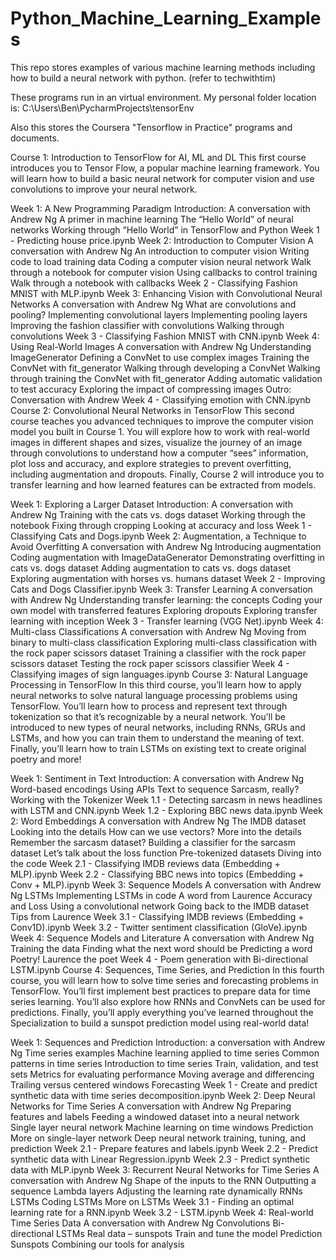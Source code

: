 # Python_Machine_Learning_Examples
This repo stores examples of various machine learning methods including how to build a neural network with python. (refer to techwithtim)

These programs run in an virtual environment. My personal folder location is: C:\Users\Ben\PycharmProjects\tensorEnv

Also this stores the Coursera "Tensorflow in Practice" programs and documents.

Course 1: Introduction to TensorFlow for AI, ML and DL
This first course introduces you to Tensor Flow, a popular machine learning framework. You will learn how to build a basic neural network for computer vision and use convolutions to improve your neural network.

Week 1: A New Programming Paradigm
Introduction: A conversation with Andrew Ng
A primer in machine learning
The “Hello World” of neural networks
Working through “Hello World” in TensorFlow and Python
Week 1 - Predicting house price.ipynb
Week 2: Introduction to Computer Vision
A conversation with Andrew Ng
An introduction to computer vision
Writing code to load training data
Coding a computer vision neural network
Walk through a notebook for computer vision
Using callbacks to control training
Walk through a notebook with callbacks
Week 2 - Classifying Fashion MNIST with MLP.ipynb
Week 3: Enhancing Vision with Convolutional Neural Networks
A conversation with Andrew Ng
What are convolutions and pooling?
Implementing convolutional layers
Implementing pooling layers
Improving the fashion classifier with convolutions
Walking through convolutions
Week 3 - Classifying Fashion MNIST with CNN.ipynb
Week 4: Using Real-World Images
A conversation with Andrew Ng
Understanding ImageGenerator
Defining a ConvNet to use complex images
Training the ConvNet with fit_generator
Walking through developing a ConvNet
Walking through training the ConvNet with fit_generator
Adding automatic validation to test accuracy
Exploring the impact of compressing images
Outro: Conversation with Andrew
Week 4 - Classifying emotion with CNN.ipynb
Course 2: Convolutional Neural Networks in TensorFlow
This second course teaches you advanced techniques to improve the computer vision model you built in Course 1. You will explore how to work with real-world images in different shapes and sizes, visualize the journey of an image through convolutions to understand how a computer “sees” information, plot loss and accuracy, and explore strategies to prevent overfitting, including augmentation and dropouts. Finally, Course 2 will introduce you to transfer learning and how learned features can be extracted from models.

Week 1: Exploring a Larger Dataset
Introduction: A conversation with Andrew Ng
Training with the cats vs. dogs dataset
Working through the notebook
Fixing through cropping
Looking at accuracy and loss
Week 1 - Classifying Cats and Dogs.ipynb
Week 2: Augmentation, a Technique to Avoid Overfitting
A conversation with Andrew Ng
Introducing augmentation
Coding augmentation with ImageDataGenerator
Demonstrating overfitting in cats vs. dogs dataset
Adding augmentation to cats vs. dogs dataset
Exploring augmentation with horses vs. humans dataset
Week 2 - Improving Cats and Dogs Classifier.ipynb
Week 3: Transfer Learning
A conversation with Andrew Ng
Understanding transfer learning: the concepts
Coding your own model with transferred features
Exploring dropouts
Exploring transfer learning with inception
Week 3 - Transfer learning (VGG Net).ipynb
Week 4: Multi-class Classifications
A conversation with Andrew Ng
Moving from binary to multi-class classification
Exploring multi-class classification with the rock paper scissors dataset
Training a classifier with the rock paper scissors dataset
Testing the rock paper scissors classifier
Week 4 - Classifying images of sign languages.ipynb
Course 3: Natural Language Processing in TensorFlow
In this third course, you’ll learn how to apply neural networks to solve natural language processing problems using TensorFlow. You’ll learn how to process and represent text through tokenization so that it’s recognizable by a neural network. You’ll be introduced to new types of neural networks, including RNNs, GRUs and LSTMs, and how you can train them to understand the meaning of text. Finally, you’ll learn how to train LSTMs on existing text to create original poetry and more!

Week 1: Sentiment in Text
Introduction: A conversation with Andrew Ng
Word-based encodings
Using APIs
Text to sequence
Sarcasm, really?
Working with the Tokenizer
Week 1.1 - Detecting sarcasm in news headlines with LSTM and CNN.ipynb
Week 1.2 - Exploring BBC news data.ipynb
Week 2: Word Embeddings
A conversation with Andrew Ng
The IMDB dataset
Looking into the details
How can we use vectors?
More into the details
Remember the sarcasm dataset?
Building a classifier for the sarcasm dataset
Let’s talk about the loss function
Pre-tokenized datasets
Diving into the code
Week 2.1 - Classifying IMDB reviews data (Embedding + MLP).ipynb
Week 2.2 - Classifying BBC news into topics (Embedding + Conv + MLP).ipynb
Week 3: Sequence Models
A conversation with Andrew Ng
LSTMs
Implementing LSTMs in code
A word from Laurence
Accuracy and Loss
Using a convolutional network
Going back to the IMDB dataset
Tips from Laurence
Week 3.1 - Classifying IMDB reviews (Embedding + Conv1D).ipynb
Week 3.2 - Twitter sentiment classification (GloVe).ipynb
Week 4: Sequence Models and Literature
A conversation with Andrew Ng
Training the data
Finding what the next word should be
Predicting a word
Poetry!
Laurence the poet
Week 4 - Poem generation with Bi-directional LSTM.ipynb
Course 4: Sequences, Time Series, and Prediction
In this fourth course, you will learn how to solve time series and forecasting problems in TensorFlow. You’ll first implement best practices to prepare data for time series learning. You’ll also explore how RNNs and ConvNets can be used for predictions. Finally, you’ll apply everything you’ve learned throughout the Specialization to build a sunspot prediction model using real-world data!

Week 1: Sequences and Prediction
Introduction: a conversation with Andrew Ng
Time series examples
Machine learning applied to time series
Common patterns in time series
Introduction to time series
Train, validation, and test sets
Metrics for evaluating performance
Moving average and differencing
Trailing versus centered windows
Forecasting
Week 1 - Create and predict synthetic data with time series decomposition.ipynb
Week 2: Deep Neural Networks for Time Series
A conversation with Andrew Ng
Preparing features and labels
Feeding a windowed dataset into a neural network
Single layer neural network
Machine learning on time windows
Prediction
More on single-layer network
Deep neural network training, tuning, and prediction
Week 2.1 - Prepare features and labels.ipynb
Week 2.2 - Predict synthetic data with Linear Regression.ipynb
Week 2.3 - Predict synthetic data with MLP.ipynb
Week 3: Recurrent Neural Networks for Time Series
A conversation with Andrew Ng
Shape of the inputs to the RNN
Outputting a sequence
Lambda layers
Adjusting the learning rate dynamically
RNNs
LSTMs
Coding LSTMs
More on LSTMs
Week 3.1 - Finding an optimal learning rate for a RNN.ipynb
Week 3.2 - LSTM.ipynb
Week 4: Real-world Time Series Data
A conversation with Andrew Ng
Convolutions
Bi-directional LSTMs
Real data – sunspots
Train and tune the model
Prediction
Sunspots
Combining our tools for analysis
